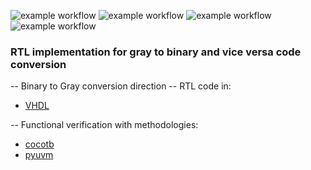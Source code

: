 ![example workflow](https://github.com/npatsiatzis/gray_bin_conv/actions/workflows/regression.yml/badge.svg)
![example workflow](https://github.com/npatsiatzis/gray_bin_conv/actions/workflows/coverage.yml/badge.svg)
![example workflow](https://github.com/npatsiatzis/gray_bin_conv/actions/workflows/regression_pyuvm_bin_2_gray.yml/badge.svg)
![example workflow](https://github.com/npatsiatzis/gray_bin_conv/actions/workflows/coverage_pyuvm_bin_2_gray.yml/badge.svg)

### RTL implementation for gray to binary and vice versa code conversion


-- Binary to Gray conversion direction
-- RTL code in:
- [VHDL](https://github.com/npatsiatzis/gray_bin_conv/tree/main/bin_2_gray/rtl/VHDL)

-- Functional verification with methodologies:
- [cocotb](https://github.com/npatsiatzis/gray_bin_conv/tree/main/bin_2_gray/cocotb_sim)
- [pyuvm](https://github.com/npatsiatzis/gray_bin_conv/tree/main/bin_2_gray/pyuvm_sim)




